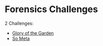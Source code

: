 # Forensics Challenges

2 Challenges:
- [Glory of the Garden](Glory_of_the_Garden.md)
- [So Meta](So_Meta.md)
